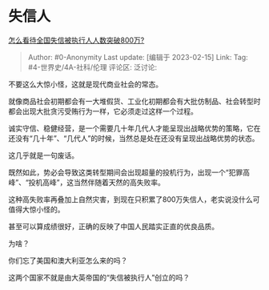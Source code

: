 # 失信人
[怎么看待全国失信被执行人人数突破800万?](https://www.zhihu.com/question/583129540/answer/2894776472)

> Author: #0-Anonymity
> Last update: [编辑于 2023-02-15]
> Link:
> Tag: #4-世界史/4A-社科/伦理
> 评论区:
> 泛讨论:

不要这么大惊小怪，这就是现代商业社会的常态。

就像商品社会初期都会有一大堆假货、工业化初期都会有大批仿制品、社会转型时都会出现大批贪污受贿行为一样，它必须走过这样一个过程。

诚实守信、稳健经营，是一个需要几十年几代人才能呈现出战略优势的策略，它在还没有“几十年”、“几代人”的时候，当然总是处在还没有呈现出战略优势的状态。

这几乎就是一句废话。

既然如此，势必会导致这类转型期间会出现超量的投机行为，出现一个“犯罪高峰”、“投机高峰”，这当然伴随着天然的高失败率。

这种高失败率再叠加上自然灾害，到现在只积累了800万失信人，老实说没什么可值得大惊小怪的。

甚至可以算成绩很好，正确的反映了中国人民踏实正直的优良品质。

为啥？

你们忘了美国和澳大利亚怎么来的吗？

这两个国家不就是由大英帝国的“失信被执行人”创立的吗？
